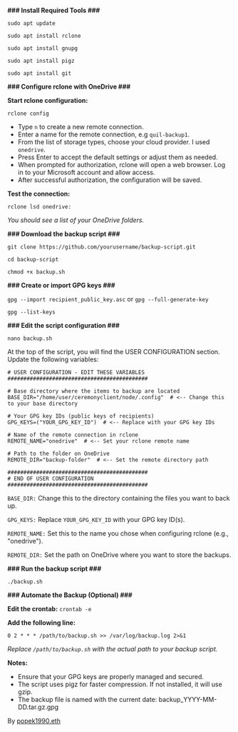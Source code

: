 **###   Install Required Tools    ###**

`sudo apt update`

`sudo apt install rclone`

`sudo apt install gnupg`

`sudo apt install pigz`

`sudo apt install git`


**###   Configure rclone with OneDrive   ###**

**Start rclone configuration:**

`rclone config`

- Type `n` to create a new remote connection.
- Enter a name for the remote connection, e.g `quil-backup1`.
- From the list of storage types, choose your cloud provider. I used `onedrive`.
- Press Enter to accept the default settings or adjust them as needed.
- When prompted for authorization, rclone will open a web browser. Log in to your Microsoft account and allow access.
- After successful authorization, the configuration will be saved.

**Test the connection:**

`rclone lsd onedrive:`

_You should see a list of your OneDrive folders._

**###   Download the backup script   ###**

`git clone https://github.com/yourusername/backup-script.git`

`cd backup-script`

`chmod +x backup.sh`

**###   Create or import GPG keys   ###**

`gpg --import recipient_public_key.asc` or `gpg --full-generate-key`

`gpg --list-keys`

**###   Edit the script configuration   ###**

`nano backup.sh`

At the top of the script, you will find the USER CONFIGURATION section. Update the following variables:

```############################################
# USER CONFIGURATION - EDIT THESE VARIABLES
############################################

# Base directory where the items to backup are located
BASE_DIR="/home/user/ceremonyclient/node/.config"  # <-- Change this to your base directory

# Your GPG key IDs (public keys of recipients)
GPG_KEYS=("YOUR_GPG_KEY_ID")  # <-- Replace with your GPG key IDs

# Name of the remote connection in rclone
REMOTE_NAME="onedrive"  # <-- Set your rclone remote name

# Path to the folder on OneDrive
REMOTE_DIR="backup-folder"  # <-- Set the remote directory path

############################################
# END OF USER CONFIGURATION
############################################
```
`BASE_DIR:` Change this to the directory containing the files you want to back up.

`GPG_KEYS:` Replace `YOUR_GPG_KEY_ID` with your GPG key ID(s).

`REMOTE_NAME:` Set this to the name you chose when configuring rclone (e.g., "onedrive").

`REMOTE_DIR:` Set the path on OneDrive where you want to store the backups.

**###   Run the backup script   ###**

`./backup.sh`

**### Automate the Backup (Optional) ###**

**Edit the crontab:**
`crontab -e`

**Add the following line:**

`0 2 * * * /path/to/backup.sh >> /var/log/backup.log 2>&1`

_Replace `/path/to/backup.sh` with the actual path to your backup script._

**Notes:**

- Ensure that your GPG keys are properly managed and secured.
- The script uses pigz for faster compression. If not installed, it will use gzip.
- The backup file is named with the current date: backup_YYYY-MM-DD.tar.gz.gpg


By [popek1990.eth]([url](https://x.com/popek_1990))




